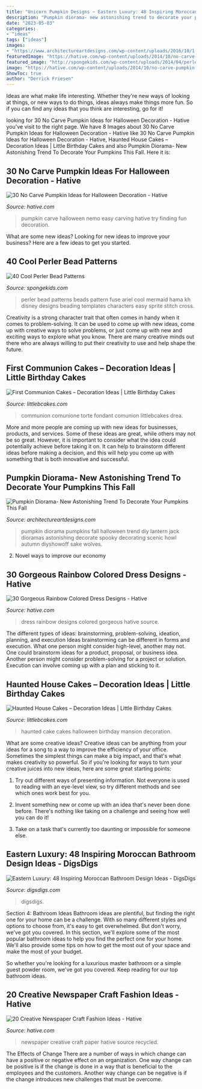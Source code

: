```yaml
---
title: "Unicorn Pumpkin Designs ~ Eastern Luxury: 48 Inspiring Moroccan Bathroom Design Ideas"
description: "Pumpkin diorama- new astonishing trend to decorate your pumpkins this fall"
date: "2023-05-03"
categories:
- "ideas"
tags: ["ideas"]
images:
- "https://www.architectureartdesigns.com/wp-content/uploads/2016/10/1-31-630x840.jpg"
featuredImage: "https://hative.com/wp-content/uploads/2014/10/no-carve-pumpkin-ideas/17-nemo-pumpkin.jpg"
featured_image: "http://spongekids.com/wp-content/uploads/2014/04/perler-beads-patterns/4-mermaid-beads-patterns.png"
image: "https://hative.com/wp-content/uploads/2014/10/no-carve-pumpkin-ideas/17-nemo-pumpkin.jpg"
ShowToc: true
author: "Derrick Friesen"
---
```



Ideas are what make life interesting. Whether they're new ways of looking at things, or new ways to do things, ideas always make things more fun. So if you can find any ideas that you think are interesting, go for it!

	

		
looking for 30 No Carve Pumpkin Ideas for Halloween Decoration - Hative you've visit to the right page. We have 8 Images about 30 No Carve Pumpkin Ideas for Halloween Decoration - Hative like 30 No Carve Pumpkin Ideas for Halloween Decoration - Hative, Haunted House Cakes – Decoration Ideas | Little Birthday Cakes and also Pumpkin Diorama- New Astonishing Trend To Decorate Your Pumpkins This Fall. Here it is:
		
    
## 30 No Carve Pumpkin Ideas For Halloween Decoration - Hative

<img loading=lazy src="https://hative.com/wp-content/uploads/2014/10/no-carve-pumpkin-ideas/17-nemo-pumpkin.jpg" onerror="this.onerror=null;this.src='https://tse2.mm.bing.net/th?id=OIP.q4WWGGw0FN93hfCrxsT_nAHaLG&amp;pid=15.1';" alt="30 No Carve Pumpkin Ideas for Halloween Decoration - Hative">

_Source: hative.com_

>pumpkin carve halloween nemo easy carving hative try finding fun decoration. 

	

What are some new ideas?
Looking for new ideas to improve your business? Here are a few ideas to get you started.

    
## 40 Cool Perler Bead Patterns

<img loading=lazy src="http://spongekids.com/wp-content/uploads/2014/04/perler-beads-patterns/4-mermaid-beads-patterns.png" onerror="this.onerror=null;this.src='https://tse4.mm.bing.net/th?id=OIP.Q0wi4k93zEFXLuBWbpCVOAHaHa&amp;pid=15.1';" alt="40 Cool Perler Bead Patterns">

_Source: spongekids.com_

>perler bead patterns beads pattern fuse ariel cool mermaid hama kh disney designs beading templates characters easy sprite stitch cross. 

	

Creativity is a strong character trait that often comes in handy when it comes to problem-solving. It can be used to come up with new ideas, come up with creative ways to solve problems, or just come up with new and exciting ways to explore what you know. There are many creative minds out there who are always willing to put their creativity to use and help shape the future.

    
## First Communion Cakes – Decoration Ideas | Little Birthday Cakes

<img loading=lazy src="https://www.littlebcakes.com/wp-content/uploads/2014/02/First-Communion-Cake-Ideas.jpg" onerror="this.onerror=null;this.src='https://tse2.mm.bing.net/th?id=OIP.1RPWOvpRM8PYYx0NG-ujNAHaLV&amp;pid=15.1';" alt="First Communion Cakes – Decoration Ideas | Little Birthday Cakes">

_Source: littlebcakes.com_

>communion comunione torte fondant comunion littlebcakes drea. 

	

More and more people are coming up with new ideas for businesses, products, and services. Some of these ideas are great, while others may not be so great. However, it is important to consider what the idea could potentially achieve before taking it on. It can help to brainstorm different ideas before making a decision, and this will help you come up with something that is both innovative and successful.

    
## Pumpkin Diorama- New Astonishing Trend To Decorate Your Pumpkins This Fall

<img loading=lazy src="https://www.architectureartdesigns.com/wp-content/uploads/2016/10/1-31-630x840.jpg" onerror="this.onerror=null;this.src='https://tse4.mm.bing.net/th?id=OIP._bicU6qlFQi4-bubCXL3hAHaJ4&amp;pid=15.1';" alt="Pumpkin Diorama- New Astonishing Trend To Decorate Your Pumpkins This Fall">

_Source: architectureartdesigns.com_

>pumpkin diorama pumpkins fall halloween trend diy lantern jack dioramas astonishing decorate spooky decorating scenic howl autumn diyshowoff sake wolves. 

	

2. Novel ways to improve our economy

    
## 30 Gorgeous Rainbow Colored Dress Designs - Hative

<img loading=lazy src="https://hative.com/wp-content/uploads/2014/10/rainbow-colored-dress/2-rainbow-colored-dress-designs.jpg" onerror="this.onerror=null;this.src='https://tse1.mm.bing.net/th?id=OIP.O1xh39cyaoTDtLrbhLdlQwHaLI&amp;pid=15.1';" alt="30 Gorgeous Rainbow Colored Dress Designs - Hative">

_Source: hative.com_

>dress rainbow designs colored gorgeous hative source. 

	

The different types of ideas: brainstorming, problem-solving, ideation, planning, and execution
Ideas brainstorming can be different in forms and execution. What one person might consider high-level, another may not. One could brainstorm ideas for a product, proposal, or business idea. Another person might consider problem-solving for a project or solution. Execution can involve coming up with a plan and sticking to it.

    
## Haunted House Cakes – Decoration Ideas | Little Birthday Cakes

<img loading=lazy src="http://www.littlebcakes.com/wp-content/uploads/2014/01/Haunted-House-Cake-Images.jpg" onerror="this.onerror=null;this.src='https://tse4.mm.bing.net/th?id=OIP.79qyNmKyFWRtCuJzuQdXVgHaJ4&amp;pid=15.1';" alt="Haunted House Cakes – Decoration Ideas | Little Birthday Cakes">

_Source: littlebcakes.com_

>haunted cake cakes halloween birthday mansion decoration. 

	

What are some creative ideas?
Creative ideas can be anything from your ideas for a song to a way to improve the efficiency of your office. Sometimes the simplest things can make a big impact, and that's what makes creativity so powerful. So if you're looking for ways to turn your creative juices into new ideas, here are some great starting points: 
1. Try out different ways of presenting information. Not everyone is used to reading with an eye-level view, so try different methods and see which ones work best for you.

2. Invent something new or come up with an idea that's never been done before. There's nothing like taking on a challenge and seeing how well you can do it!

3. Take on a task that's currently too daunting or impossible for someone else.

    
## Eastern Luxury: 48 Inspiring Moroccan Bathroom Design Ideas - DigsDigs

<img loading=lazy src="https://www.digsdigs.com/photos/inspiring-moroccan-bathrooms-41-554x739.jpg" onerror="this.onerror=null;this.src='https://tse3.mm.bing.net/th?id=OIP.nEXLn6XvexFU9uVYO14reQHaJ4&amp;pid=15.1';" alt="Eastern Luxury: 48 Inspiring Moroccan Bathroom Design Ideas - DigsDigs">

_Source: digsdigs.com_

>digsdigs. 

	

Section 4: Bathroom Ideas
Bathroom ideas are plentiful, but finding the right one for your home can be a challenge. With so many different styles and options to choose from, it's easy to get overwhelmed. But don't worry, we've got you covered.
In this section, we'll explore some of the most popular bathroom ideas to help you find the perfect one for your home. We'll also provide some tips on how to get the most out of your space and make the most of your budget.

So whether you're looking for a luxurious master bathroom or a simple guest powder room, we've got you covered. Keep reading for our top bathroom ideas.

    
## 20 Creative Newspaper Craft Fashion Ideas - Hative

<img loading=lazy src="https://hative.com/wp-content/uploads/2014/10/newspaper-craft-fashion-ideas/14-creative-newspaper-craft-fashion-ideas.jpg" onerror="this.onerror=null;this.src='https://tse1.mm.bing.net/th?id=OIP.LGUML7UIRXT0iilHjTsgxQHaLH&amp;pid=15.1';" alt="20 Creative Newspaper Craft Fashion Ideas - Hative">

_Source: hative.com_

>newspaper creative craft paper hative source recycled. 

	

The Effects of Change
There are a number of ways in which change can have a positive or negative effect on an organization. One way change can be positive is if the change is done in a way that is beneficial to the employees and the customers. Another way change can be negative is if the change introduces new challenges that must be overcome.

